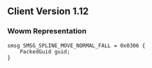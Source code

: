 ## Client Version 1.12

### Wowm Representation
```rust,ignore
smsg SMSG_SPLINE_MOVE_NORMAL_FALL = 0x0306 {
    PackedGuid guid;    
}

```
